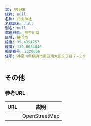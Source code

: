 ```yaml
---
ID: V90RR
総称: null
名称: 杉山神社
名称読み: null
別名: null
都道府県: 神奈川県
区域: 横浜市
緯度: 35.4354757
経度: 139.6084046
郵便番号: 2320006
住所: 神奈川県横浜市南区南太田２丁目７−２９
---
```


## その他

### 参考URL

| URL | 説明          |
| --- | ------------- |
|     | OpenStreetMap |
